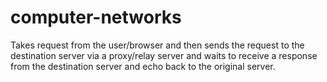 # computer-networks
Takes request from the user/browser and then sends the request to the destination server via a proxy/relay server and waits to receive a response from the destination server and echo back to the original server.
